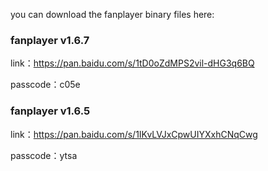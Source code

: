 you can download the fanplayer binary files here:

### fanplayer v1.6.7
link：https://pan.baidu.com/s/1tD0oZdMPS2vil-dHG3q6BQ 

passcode：c05e 


### fanplayer v1.6.5
link：https://pan.baidu.com/s/1IKvLVJxCpwUIYXxhCNqCwg

passcode：ytsa


